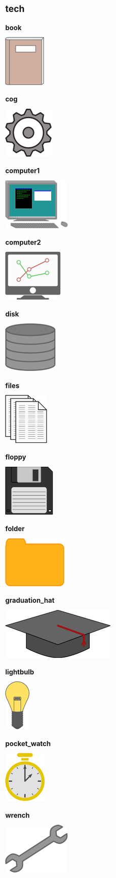 # tech

## book
<img src="book.svg" height="150"/>

## cog
<img src="cog.svg" height="150"/>

## computer1
<img src="computer1.svg" height="150"/>

## computer2
<img src="computer2.svg" height="150"/>

## disk
<img src="disk.svg" height="150"/>

## files
<img src="files.svg" height="150"/>

## floppy
<img src="floppy.svg" height="150"/>

## folder
<img src="folder.svg" height="150"/>

## graduation_hat
<img src="graduation_hat.svg" height="150"/>

## lightbulb
<img src="lightbulb.svg" height="150"/>

## pocket_watch
<img src="pocket_watch.svg" height="150"/>

## wrench
<img src="wrench.svg" height="150"/>

